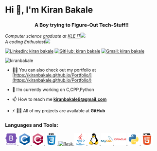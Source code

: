 <h1 align="left">Hi 👋, I'm Kiran Bakale</h1>
<h3 align="center">A Boy trying to Figure-Out Tech-Stuff!!</h3>
<p><em>Computer science graduate at <a href="https://kleit.ac.in/">KLE IT</a><img src="https://media.giphy.com/media/fYSnHlufseco8Fh93Z/giphy.gif" width="30"></br>A coding Enthusiast</a><img src="https://media.giphy.com/media/WUlplcMpOCEmTGBtBW/giphy.gif" width="30"> 
</em></p>

[![Linkedin: kiran bakale](https://img.shields.io/badge/-kiranbakale-blue?style=flat-square&logo=Linkedin&logoColor=white&link=https://www.linkedin.com/in/kiran-bakale-a82711178/)](https://linkedin.com/in/kiran-bakale-a82711178)
[![GitHub: kiran bakale](https://img.shields.io/github/followers/kiranbakale?label=follow&style=social)](https://github.com/kiranbakale)
[![Gmail: kiran bakale](https://img.shields.io/badge/Gmail-D14836?style=for-the-badge&logo=gmail&logoColor=white)](https://mail.google.com/mail/u/0/?pli=1#inbox)


<p align="left"> <img src="https://komarev.com/ghpvc/?username=kiranbakale&label=Profile%20views&color=129e00&style=plastic" alt="kiranbakale" /> </p>
<!-- <img align="right" alt="Coding" width="400" src="https://cdn.dribbble.com/users/2646423/screenshots/5507196/computer.gif"> -->

- 👨‍💻 You can also check out my portfolio at [https://kiranbakale.github.io/Portfolio/](https://kiranbakale.github.io/Portfolio/)

- 🔭 I’m currently working on C,CPP,Python

- 📫 How to reach me **kiranbakale9@gmail.com**

- ⚡ 👨‍💻 All of my projects are available at **GitHub**




<h3 align="left">Languages and Tools:</h3>
<p align="left"> <a href="https://getbootstrap.com" target="_blank"> <img src="https://raw.githubusercontent.com/devicons/devicon/master/icons/bootstrap/bootstrap-plain-wordmark.svg" alt="bootstrap" width="40" height="40"/> </a> <a href="https://www.cprogramming.com/" target="_blank"> <img src="https://raw.githubusercontent.com/devicons/devicon/master/icons/c/c-original.svg" alt="c" width="40" height="40"/> </a> <a href="https://www.w3schools.com/cpp/" target="_blank"> <img src="https://raw.githubusercontent.com/devicons/devicon/master/icons/cplusplus/cplusplus-original.svg" alt="cplusplus" width="40" height="40"/> </a> <a href="https://www.w3schools.com/css/" target="_blank"> <img src="https://raw.githubusercontent.com/devicons/devicon/master/icons/css3/css3-original-wordmark.svg" alt="css3" width="40" height="40"/> </a> 
<a href="https://flask.palletsprojects.com/" target="_blank"> <img src="https://www.vectorlogo.zone/logos/pocoo_flask/pocoo_flask-icon.svg" alt="flask" width="40" height="40"/> </a> </a> <a href="https://www.java.com" target="_blank"> <img src="https://raw.githubusercontent.com/devicons/devicon/master/icons/java/java-original.svg" alt="java" width="40" height="40"/> <a href="https://www.linux.org/" target="_blank"> <img src="https://raw.githubusercontent.com/devicons/devicon/master/icons/linux/linux-original.svg" alt="linux" width="40" height="40"/> </a> <a href="https://www.mysql.com/" target="_blank"> <img src="https://raw.githubusercontent.com/devicons/devicon/master/icons/mysql/mysql-original-wordmark.svg" alt="mysql" width="40" height="40"/> </a> <a href="https://www.oracle.com/" target="_blank"> <img src="https://raw.githubusercontent.com/devicons/devicon/master/icons/oracle/oracle-original.svg" alt="oracle" width="40" height="40"/> </a> <a href="https://www.python.org" target="_blank"> <img src="https://raw.githubusercontent.com/devicons/devicon/master/icons/python/python-original.svg" alt="python" width="40" height="40"/> </a> <a href="https://www.w3.org/html/" target="_blank"> <img src="https://raw.githubusercontent.com/devicons/devicon/master/icons/html5/html5-original-wordmark.svg" alt="html5" width="40" height="40"/> </a> </p>

